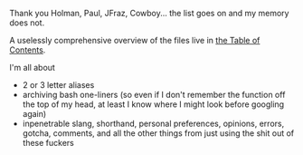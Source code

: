 Thank you Holman, Paul, JFraz, Cowboy... the list goes on and my memory does
not.

A uselessly comprehensive overview of the files live in [the Table of
Contents](./TOC.md).

I'm all about
- 2 or 3 letter aliases
- archiving bash one-liners (so even if I don't remember the function off the
  top of my head, at least I know where I might look before googling again)
- inpenetrable slang, shorthand, personal preferences, opinions, errors,
  gotcha, comments, and all the other things from just using the shit out
  of these fuckers
